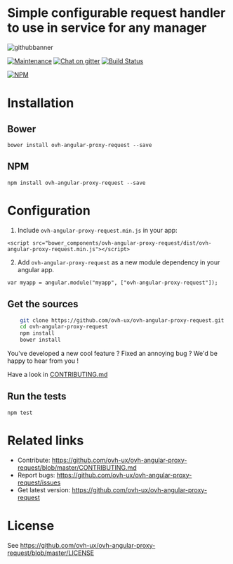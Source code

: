 
# Simple configurable request handler to use in service for any manager

![githubbanner](https://user-images.githubusercontent.com/3379410/27423240-3f944bc4-5731-11e7-87bb-3ff603aff8a7.png)

[![Maintenance](https://img.shields.io/maintenance/yes/2018.svg)]() [![Chat on gitter](https://img.shields.io/gitter/room/ovh/ux.svg)](https://gitter.im/ovh/ux) [![Build Status](https://travis-ci.org/ovh-ux/ovh-angular-proxy-request.svg)](https://travis-ci.org/ovh-ux/ovh-angular-proxy-request)

[![NPM](https://nodei.co/npm/ovh-angular-proxy-request.png?downloads=true&downloadRank=true&stars=true)](https://nodei.co/npm/ovh-angular-proxy-request/)
 
# Installation

## Bower

    bower install ovh-angular-proxy-request --save

## NPM

    npm install ovh-angular-proxy-request --save
 
# Configuration

1. Include `ovh-angular-proxy-request.min.js` in your app:

  `<script src="bower_components/ovh-angular-proxy-request/dist/ovh-angular-proxy-request.min.js"></script>`

2. Add `ovh-angular-proxy-request` as a new module dependency in your angular app.

  `var myapp = angular.module("myapp", ["ovh-angular-proxy-request"]);`

 
## Get the sources
 
```bash
    git clone https://github.com/ovh-ux/ovh-angular-proxy-request.git
    cd ovh-angular-proxy-request
    npm install
    bower install
```
 
You've developed a new cool feature ? Fixed an annoying bug ? We'd be happy
to hear from you !

Have a look in [CONTRIBUTING.md](https://github.com/ovh-ux/ovh-angular-proxy-request/blob/master/CONTRIBUTING.md)
 
## Run the tests
 
```
npm test
```
 
# Related links
 
 * Contribute: https://github.com/ovh-ux/ovh-angular-proxy-request/blob/master/CONTRIBUTING.md
 * Report bugs: https://github.com/ovh-ux/ovh-angular-proxy-request/issues
 * Get latest version: https://github.com/ovh-ux/ovh-angular-proxy-request
 
# License
 
See https://github.com/ovh-ux/ovh-angular-proxy-request/blob/master/LICENSE
